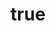 ---
title: {
	'ru': 'Шёпот',
	'en': 'Whisper',
}
# dateStart: 2020
dateEnd: 2023
images: ['шёпот.tif']
extra: {
	'ru': 'бумага, акрил',
	'en': 'paper, acrylic paint',
}
size: 'A5'
# display: false
# text: ''
---
